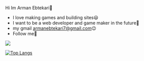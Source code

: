  Hi Im Arman Ebtekari:wave:
- I love making games and building sites:smiley:
- I want to be a web developer and game maker in the future:cowboy_hat_face:	
- my gmail armanebtekari7@gmail.com:wink:
- Follow me🙏

<img src="https://github-readme-stats.vercel.app/api?username=ArmanEbteari_border=true&show_icons=true&icon_color=79ff97&text_color=9f9f9f&bg_color=151515">

[![Top Langs](https://github-readme-stats.vercel.app/api/top-langs/?username=ArmanEbtekari&show_icons=true&icon_color=79ff97&text_color=9f9f9f&bg_color=151515)](https://github.com/ArmanEbtekari/github-readme-stats)
<!--
**ArmanEbtekari/ArmanEbtekari** is a ✨ _special_ ✨ repository because its `README.md` (this file) appears on your GitHub profile.
use IgraalOSL\StatsTable\StatsTableBuilder;
Here are some ideas to get you started:

- 🔭 I’m currently working on ...
- 🌱 I’m currently learning ...
- 👯 I’m looking to collaborate on ...
- 🤔 I’m looking for help with ...
- 💬 Ask me about ...
- 📫 How to reach me: ...
- 😄 Pronouns: ...
- ⚡ Fun fact: ...
-->
